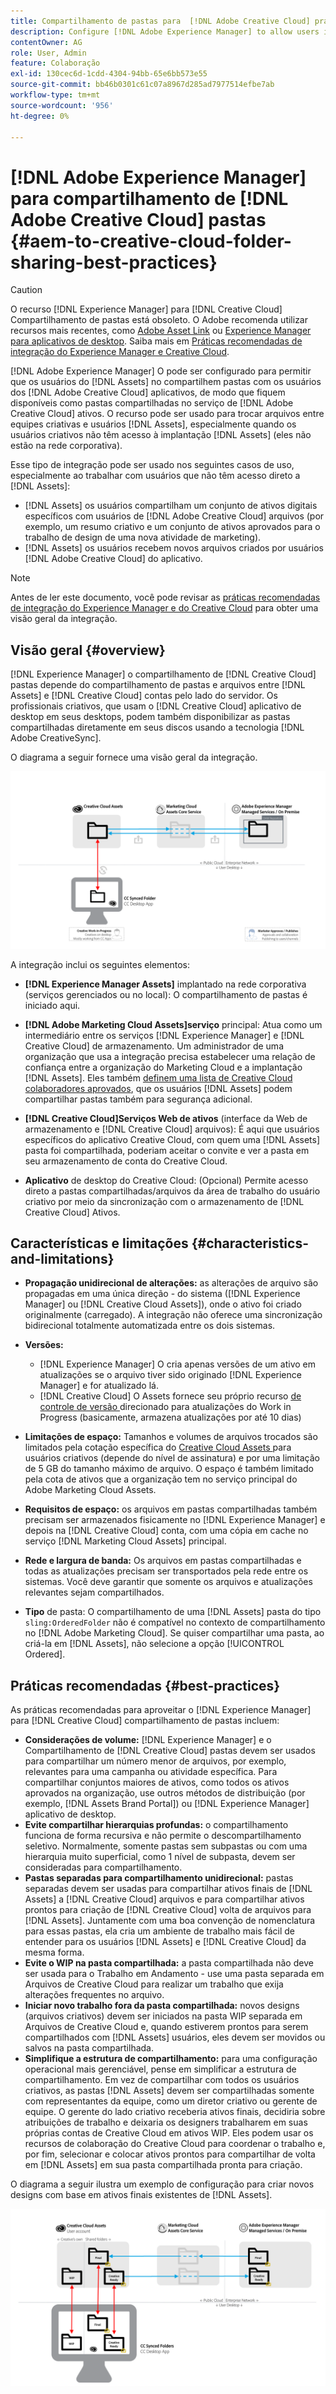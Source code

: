 ```yaml
---
title: Compartilhamento de pastas para  [!DNL Adobe Creative Cloud] práticas recomendadas
description: Configure [!DNL Adobe Experience Manager] to allow users in [!DNL Experience Manager Assets] para trocar pastas com usuários do Adobe Creative Cloud (CC).
contentOwner: AG
role: User, Admin
feature: Colaboração
exl-id: 130cec6d-1cdd-4304-94bb-65e6bb573e55
source-git-commit: bb46b0301c61c07a8967d285ad7977514efbe7ab
workflow-type: tm+mt
source-wordcount: '956'
ht-degree: 0%

---
```


# [!DNL Adobe Experience Manager] para compartilhamento de  [!DNL Adobe Creative Cloud] pastas {#aem-to-creative-cloud-folder-sharing-best-practices}

>[!CAUTION]
>
>O recurso [!DNL Experience Manager] para [!DNL Creative Cloud] Compartilhamento de pastas está obsoleto. O Adobe recomenda utilizar recursos mais recentes, como [Adobe Asset Link](https://helpx.adobe.com/enterprise/admin-guide.html/enterprise/using/adobe-asset-link.ug.html) ou [Experience Manager para aplicativos de desktop](https://experienceleague.adobe.com/docs/experience-manager-desktop-app/using/using.html). Saiba mais em [Práticas recomendadas de integração do Experience Manager e Creative Cloud](/help/assets/aem-cc-integration-best-practices.md).

[!DNL Adobe Experience Manager] O pode ser configurado para permitir que os usuários do  [!DNL Assets] no compartilhem pastas com os usuários dos  [!DNL Adobe Creative Cloud] aplicativos, de modo que fiquem disponíveis como pastas compartilhadas no serviço de  [!DNL Adobe Creative Cloud] ativos. O recurso pode ser usado para trocar arquivos entre equipes criativas e usuários [!DNL Assets], especialmente quando os usuários criativos não têm acesso à implantação [!DNL Assets] (eles não estão na rede corporativa).

Esse tipo de integração pode ser usado nos seguintes casos de uso, especialmente ao trabalhar com usuários que não têm acesso direto a [!DNL Assets]:

* [!DNL Assets] os usuários compartilham um conjunto de ativos digitais específicos com usuários de  [!DNL Adobe Creative Cloud] arquivos (por exemplo, um resumo criativo e um conjunto de ativos aprovados para o trabalho de design de uma nova atividade de marketing).
* [!DNL Assets] os usuários recebem novos arquivos criados por usuários  [!DNL Adobe Creative Cloud] do aplicativo.

>[!NOTE]
>
>Antes de ler este documento, você pode revisar as [práticas recomendadas de integração do Experience Manager e do Creative Cloud](/help/assets/aem-cc-integration-best-practices.md) para obter uma visão geral da integração.

## Visão geral {#overview}

[!DNL Experience Manager] o compartilhamento de  [!DNL Creative Cloud] pastas depende do compartilhamento de pastas e arquivos entre  [!DNL Assets] e  [!DNL Creative Cloud] contas pelo lado do servidor. Os profissionais criativos, que usam o [!DNL Creative Cloud] aplicativo de desktop em seus desktops, podem também disponibilizar as pastas compartilhadas diretamente em seus discos usando a tecnologia [!DNL Adobe CreativeSync].

O diagrama a seguir fornece uma visão geral da integração.

![chlimage_1-179](assets/chlimage_1-406.png)

A integração inclui os seguintes elementos:

* **[!DNL Experience Manager Assets]** implantado na rede corporativa (serviços gerenciados ou no local): O compartilhamento de pastas é iniciado aqui.
* **[!DNL Adobe Marketing Cloud Assets]serviço** principal: Atua como um intermediário entre os serviços  [!DNL Experience Manager] e  [!DNL Creative Cloud] de armazenamento. Um administrador de uma organização que usa a integração precisa estabelecer uma relação de confiança entre a organização do Marketing Cloud e a implantação [!DNL Assets]. Eles também [definem uma lista de Creative Cloud colaboradores aprovados](https://experienceleague.adobe.com/docs/core-services/interface/assets/t-admin-add-cc-user.html), que os usuários [!DNL Assets] podem compartilhar pastas também para segurança adicional.

* **[!DNL Creative Cloud]Serviços Web de ativos**  (interface da Web de armazenamento e  [!DNL Creative Cloud] arquivos): É aqui que usuários específicos do aplicativo Creative Cloud, com quem uma  [!DNL Assets] pasta foi compartilhada, poderiam aceitar o convite e ver a pasta em seu armazenamento de conta do Creative Cloud.
* **Aplicativo** de desktop do Creative Cloud: (Opcional) Permite acesso direto a pastas compartilhadas/arquivos da área de trabalho do usuário criativo por meio da sincronização com o armazenamento de  [!DNL Creative Cloud] Ativos.

## Características e limitações {#characteristics-and-limitations}

* **Propagação unidirecional de alterações:** as alterações de arquivo são propagadas em uma única direção - do sistema ([!DNL Experience Manager] ou  [!DNL Creative Cloud Assets]), onde o ativo foi criado originalmente (carregado). A integração não oferece uma sincronização bidirecional totalmente automatizada entre os dois sistemas.
* **Versões:**

   * [!DNL Experience Manager] O cria apenas versões de um ativo em atualizações se o arquivo tiver sido originado  [!DNL Experience Manager] e for atualizado lá.
   * [!DNL Creative Cloud] O Assets fornece seu próprio recurso  [de controle de versão ](https://helpx.adobe.com/creative-cloud/help/versioning-faq.html) direcionado para atualizações do Work in Progress (basicamente, armazena atualizações por até 10 dias)

* **Limitações de espaço:** Tamanhos e volumes de arquivos trocados são limitados pela cotação específica do  [Creative Cloud Assets ](https://helpx.adobe.com/creative-cloud/kb/file-storage-quota.html) para usuários criativos (depende do nível de assinatura) e por uma limitação de 5 GB do tamanho máximo de arquivo. O espaço é também limitado pela cota de ativos que a organização tem no serviço principal do Adobe Marketing Cloud Assets.

* **Requisitos de espaço:** os arquivos em pastas compartilhadas também precisam ser armazenados fisicamente no  [!DNL Experience Manager] e depois na  [!DNL Creative Cloud] conta, com uma cópia em cache no serviço  [!DNL Marketing Cloud Assets] principal.
* **Rede e largura de banda:** Os arquivos em pastas compartilhadas e todas as atualizações precisam ser transportados pela rede entre os sistemas. Você deve garantir que somente os arquivos e atualizações relevantes sejam compartilhados.
* **Tipo** de pasta: O compartilhamento de uma  [!DNL Assets] pasta do tipo  `sling:OrderedFolder` não é compatível no contexto de compartilhamento no  [!DNL Adobe Marketing Cloud]. Se quiser compartilhar uma pasta, ao criá-la em [!DNL Assets], não selecione a opção [!UICONTROL Ordered].

## Práticas recomendadas {#best-practices}

As práticas recomendadas para aproveitar o [!DNL Experience Manager] para [!DNL Creative Cloud] compartilhamento de pastas incluem:

* **Considerações de volume:** [!DNL Experience Manager] e o Compartilhamento de  [!DNL Creative Cloud] pastas devem ser usados para compartilhar um número menor de arquivos, por exemplo, relevantes para uma campanha ou atividade específica. Para compartilhar conjuntos maiores de ativos, como todos os ativos aprovados na organização, use outros métodos de distribuição (por exemplo, [!DNL Assets Brand Portal]) ou [!DNL Experience Manager] aplicativo de desktop.
* **Evite compartilhar hierarquias profundas:** o compartilhamento funciona de forma recursiva e não permite o descompartilhamento seletivo. Normalmente, somente pastas sem subpastas ou com uma hierarquia muito superficial, como 1 nível de subpasta, devem ser consideradas para compartilhamento.
* **Pastas separadas para compartilhamento unidirecional:** pastas separadas devem ser usadas para compartilhar ativos finais de  [!DNL Assets] a  [!DNL Creative Cloud] arquivos e para compartilhar ativos prontos para criação de  [!DNL Creative Cloud] volta de arquivos para  [!DNL Assets]. Juntamente com uma boa convenção de nomenclatura para essas pastas, ela cria um ambiente de trabalho mais fácil de entender para os usuários [!DNL Assets] e [!DNL Creative Cloud] da mesma forma.
* **Evite o WIP na pasta compartilhada:** a pasta compartilhada não deve ser usada para o Trabalho em Andamento - use uma pasta separada em Arquivos de Creative Cloud para realizar um trabalho que exija alterações frequentes no arquivo.
* **Iniciar novo trabalho fora da pasta compartilhada:** novos designs (arquivos criativos) devem ser iniciados na pasta WIP separada em Arquivos de Creative Cloud e, quando estiverem prontos para serem compartilhados com  [!DNL Assets] usuários, eles devem ser movidos ou salvos na pasta compartilhada.
* **Simplifique a estrutura de compartilhamento:** para uma configuração operacional mais gerenciável, pense em simplificar a estrutura de compartilhamento. Em vez de compartilhar com todos os usuários criativos, as pastas [!DNL Assets] devem ser compartilhadas somente com representantes da equipe, como um diretor criativo ou gerente de equipe. O gerente do lado criativo receberia ativos finais, decidiria sobre atribuições de trabalho e deixaria os designers trabalharem em suas próprias contas de Creative Cloud em ativos WIP. Eles podem usar os recursos de colaboração do Creative Cloud para coordenar o trabalho e, por fim, selecionar e colocar ativos prontos para compartilhar de volta em [!DNL Assets] em sua pasta compartilhada pronta para criação.

O diagrama a seguir ilustra um exemplo de configuração para criar novos designs com base em ativos finais existentes de [!DNL Assets].

![chlimage_1-180](assets/chlimage_1-407.png)
